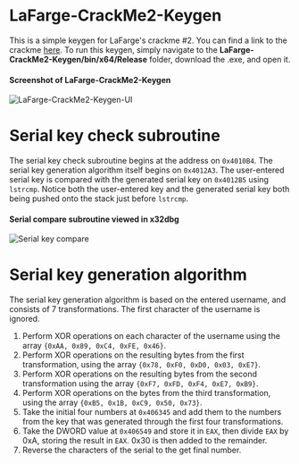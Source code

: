 # LaFarge-CrackMe2-Keygen
This is a simple keygen for LaFarge's crackme #2. You can find a link to the crackme [here](https://crackmes.one/crackme/5ab77f5633c5d40ad448c2f2).
To run this keygen, simply navigate to the **LaFarge-CrackMe2-Keygen/bin/x64/Release** folder, download the .exe, and open it.
#### Screenshot of LaFarge-CrackMe2-Keygen
![LaFarge-CrackMe2-Keygen-UI](https://github.com/JulianOzelRose/LaFarge-CrackMe2-Keygen/assets/95890436/abe91478-a045-4774-b24f-3d8e3e505dda)

# Serial key check subroutine
The serial key check subroutine begins at the address on ```0x4010B4```. The serial key generation algorithm itself begins on ```0x4012A3```.
The user-entered serial key is compared with the generated serial key on ```0x4012B5``` using ```lstrcmp```. Notice both the user-entered
key and the generated serial key both being pushed onto the stack just before ```lstrcmp```.
#### Serial compare subroutine viewed in x32dbg
![Serial key compare](https://github.com/JulianOzelRose/LaFarge-CrackMe2-Keygen/assets/95890436/fab08de8-a3aa-427c-b927-01d692f15a93)

# Serial key generation algorithm
The serial key generation algorithm is based on the entered username, and consists of 7 transformations. The first character of the username is ignored.
1. Perform XOR operations on each character of the username using the array ```{0xAA, 0x89, 0xC4, 0xFE, 0x46}```.
2. Perform XOR operations on the resulting bytes from the first transformation, using the array ```{0x78, 0xF0, 0xD0, 0x03, 0xE7}```.
3. Perform XOR operations on the resulting bytes from the second transformation using the array ```{0xF7, 0xFD, 0xF4, 0xE7, 0xB9}```.
4. Perform XOR operations on the bytes from the third transformation, using the array ```{0xB5, 0x1B, 0xC9, 0x50, 0x73}```.
5. Take the initial four numbers at ```0x406345``` and add them to the numbers from the key that was generated through the first four transformations.
6. Take the DWORD value at ```0x406549``` and store it in ```EAX```, then divide ```EAX``` by 0xA, storing the result in ```EAX```. 0x30 is then added to the remainder.
7. Reverse the characters of the serial to the get final number.
